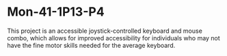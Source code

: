 # Mon-41-1P13-P4
This project is an accessible joystick-controlled keyboard and mouse combo, which allows for improved accessibility for individuals who may not have the fine motor skills needed for the average keyboard.
